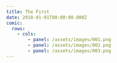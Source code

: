 ```yaml
---
title: The First
date: 2018-01-01T00:00:00.000Z
comic:
  rows:
    - cols:
        - panel: /assets/images/001.png
        - panel: /assets/images/002.png
        - panel: /assets/images/003.png
---
```



